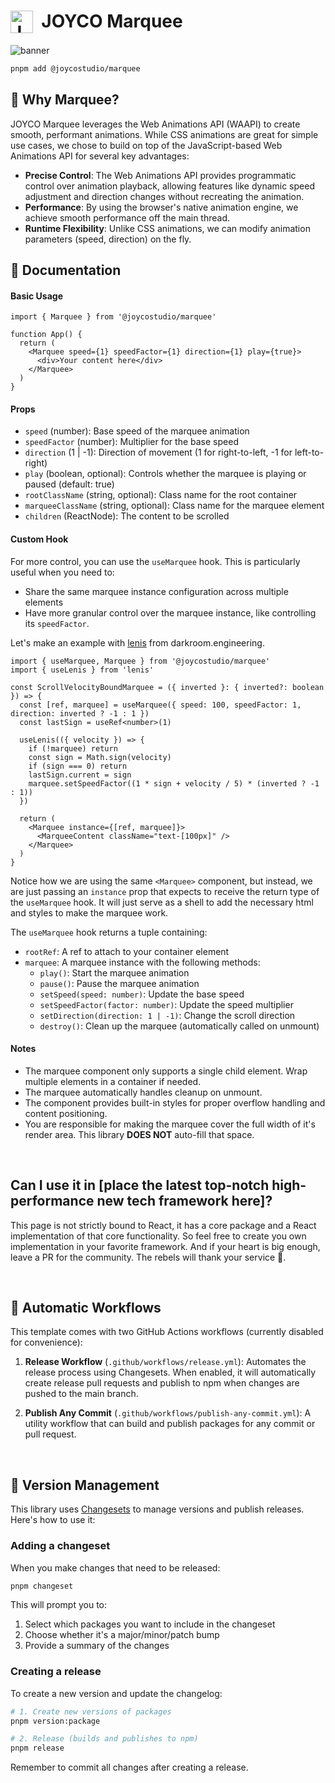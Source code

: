 # <img src="https://raw.githubusercontent.com/joyco-studio/marquee/main/static/JOYCO.png" alt="JOYCO Logo" height="36" width="36" align="top" />&nbsp;&nbsp;JOYCO Marquee

<img src="https://raw.githubusercontent.com/joyco-studio/marquee/main/static/banner.png" alt="banner" />

```bash
pnpm add @joycostudio/marquee
```

## 🤔 Why Marquee?

JOYCO Marquee leverages the Web Animations API (WAAPI) to create smooth, performant animations. While CSS animations are great for simple use cases, we chose to build on top of the JavaScript-based Web Animations API for several key advantages:

- **Precise Control**: The Web Animations API provides programmatic control over animation playback, allowing features like dynamic speed adjustment and direction changes without recreating the animation.
- **Performance**: By using the browser's native animation engine, we achieve smooth performance off the main thread.
- **Runtime Flexibility**: Unlike CSS animations, we can modify animation parameters (speed, direction) on the fly.

## 📖 Documentation

#### Basic Usage

```tsx
import { Marquee } from '@joycostudio/marquee'

function App() {
  return (
    <Marquee speed={1} speedFactor={1} direction={1} play={true}>
      <div>Your content here</div>
    </Marquee>
  )
}
```

#### Props

- `speed` (number): Base speed of the marquee animation
- `speedFactor` (number): Multiplier for the base speed
- `direction` (1 | -1): Direction of movement (1 for right-to-left, -1 for left-to-right)
- `play` (boolean, optional): Controls whether the marquee is playing or paused (default: true)
- `rootClassName` (string, optional): Class name for the root container
- `marqueeClassName` (string, optional): Class name for the marquee element
- `children` (ReactNode): The content to be scrolled

#### Custom Hook

For more control, you can use the `useMarquee` hook. This is particularly useful when you need to:

- Share the same marquee instance configuration across multiple elements
- Have more granular control over the marquee instance, like controlling its `speedFactor`.

Let's make an example with [lenis](https://github.com/darkroomengineering/lenis) from darkroom.engineering.

```tsx
import { useMarquee, Marquee } from '@joycostudio/marquee'
import { useLenis } from 'lenis'

const ScrollVelocityBoundMarquee = ({ inverted }: { inverted?: boolean }) => {
  const [ref, marquee] = useMarquee({ speed: 100, speedFactor: 1, direction: inverted ? -1 : 1 })
  const lastSign = useRef<number>(1)

  useLenis(({ velocity }) => {
    if (!marquee) return
    const sign = Math.sign(velocity)
    if (sign === 0) return
    lastSign.current = sign
    marquee.setSpeedFactor((1 * sign + velocity / 5) * (inverted ? -1 : 1))
  })

  return (
    <Marquee instance={[ref, marquee]}>
      <MarqueeContent className="text-[100px]" />
    </Marquee>
  )
}
```

Notice how we are using the same `<Marquee>` component, but instead, we are just passing an `instance` prop that expects to receive the return type of the `useMarquee` hook. It will just serve as a shell to add the necessary html and styles to make the marquee work.

The `useMarquee` hook returns a tuple containing:

- `rootRef`: A ref to attach to your container element
- `marquee`: A marquee instance with the following methods:
  - `play()`: Start the marquee animation
  - `pause()`: Pause the marquee animation
  - `setSpeed(speed: number)`: Update the base speed
  - `setSpeedFactor(factor: number)`: Update the speed multiplier
  - `setDirection(direction: 1 | -1)`: Change the scroll direction
  - `destroy()`: Clean up the marquee (automatically called on unmount)

#### Notes

- The marquee component only supports a single child element. Wrap multiple elements in a container if needed.
- The marquee automatically handles cleanup on unmount.
- The component provides built-in styles for proper overflow handling and content positioning.
- You are responsible for making the marquee cover the full width of it's render area. This library **DOES NOT** auto-fill that space.

<br/>

## Can I use it in [place the latest top-notch high-performance new tech framework here]?

This page is not strictly bound to React, it has a core package and a React implementation of that core functionality. So feel free to create you own implementation in your favorite framework. And if your heart is big enough, leave a PR for the community. The rebels will thank your service 🫡.

<br/>

## 🤖 Automatic Workflows

This template comes with two GitHub Actions workflows (currently disabled for convenience):

1. **Release Workflow** (`.github/workflows/release.yml`): Automates the release process using Changesets. When enabled, it will automatically create release pull requests and publish to npm when changes are pushed to the main branch.

2. **Publish Any Commit** (`.github/workflows/publish-any-commit.yml`): A utility workflow that can build and publish packages for any commit or pull request.

<br/>

## 🦋 Version Management

This library uses [Changesets](https://github.com/changesets/changesets) to manage versions and publish releases. Here's how to use it:

### Adding a changeset

When you make changes that need to be released:

```bash
pnpm changeset
```

This will prompt you to:

1. Select which packages you want to include in the changeset
2. Choose whether it's a major/minor/patch bump
3. Provide a summary of the changes

### Creating a release

To create a new version and update the changelog:

```bash
# 1. Create new versions of packages
pnpm version:package

# 2. Release (builds and publishes to npm)
pnpm release
```

Remember to commit all changes after creating a release.
